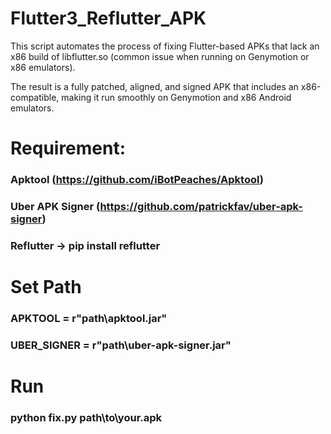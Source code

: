# Flutter3_Reflutter_APK
This script automates the process of fixing Flutter-based APKs that lack an x86 build of libflutter.so (common issue when running on Genymotion or x86 emulators).  

The result is a fully patched, aligned, and signed APK that includes an x86-compatible, making it run smoothly on Genymotion and x86 Android emulators.

# Requirement: 
### Apktool (https://github.com/iBotPeaches/Apktool)
### Uber APK Signer (https://github.com/patrickfav/uber-apk-signer) 
### Reflutter → pip install reflutter

# Set Path 
### APKTOOL = r"path\apktool.jar" 
### UBER_SIGNER = r"path\uber-apk-signer.jar"

# Run
### python fix.py path\to\your.apk
